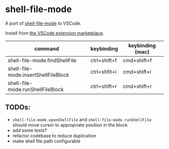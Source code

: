 # shell-file-mode

A port of [shell-file-mode](https://github.com/rnml/shell-file-mode) to VSCode.

Install from [the VSCode extension marketplace](https://marketplace.visualstudio.com/items?itemName=mtakeda.shell-file-mode).

| command                              | keybinding   | keybinding (mac) |
|--------------------------------------|--------------|------------------|
| shell-file-mode.findShellFile        | ctrl+shift+f | cmd+shift+f      |
| shell-file-mode.insertShellFileBlock | ctrl+shfit+i | cmd+shift+i      |
| shell-file-mode.runShellFileBlock    | ctrl+shift+r | cmd+shift+r      |

## TODOs:

- `shell-file-mode.openShellFile` and `shell-file-mode.runShellFile` should move
  cursor to appropriate position in the block
- add some tests?
- refactor codebase to reduce duplication
- make shell file path configurable
